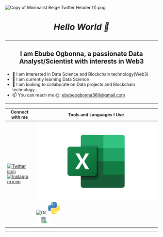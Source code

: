 ![Copy of Minimalist Beige Twitter Header (1).png]([https://github.com/EtodHF/EtodHF/blob/main/Excel-Logo.png])
#                                           <p align="center"> *Hello World 👋* </p>
---
##    <p align="center">I am Ebube Ogbonna, a passionate Data Analyst/Scientist with interests in Web3</p>
- 👀 I am interested in Data Science and Blockchain technology(Web3) 
- 🌱 I am currently learning Data Science
- 💞️ I am looking to collaborate on Data projects and Blockchain technology . 
- 📫 You can reach me @: ebubeogbonna360@gmail.com
---

| Connect with me                    | Tools and Languages I Use                       |
| ------------------------------------- | ----------------------------------------------- |
| <a href="https://www.twitter.com/Eto606" target="_blank">![Twitter icon](https://img.icons8.com/color/72/twitter--v1.png)</a> <br /><a href="https://www.instagram.com/eto_creates">![Instagram icon](https://img.icons8.com/color/72/instagram-new--v1.png)</a>| ![Excel icon](https://github.com/EtodHF/EtodHF/blob/main/Excel-Logo.png) ![Git](https://static.javatpoint.com/images/homeicon/git.png) <img src="https://github.com/EtodHF/EtodHF/blob/main/python.png" width="40px" alt="Python logo"></img> <br /> <img src="https://github.com/EtodHF/EtodHF/blob/main/SQL.png" width="50px" alt="SQL Logo"></img>|
---



<!---
EtodHF/EtodHF is a ✨ special ✨ repository because its `README.md` (this file) appears on your GitHub profile.
You can click the Preview link to take a look at your changes.
--->
